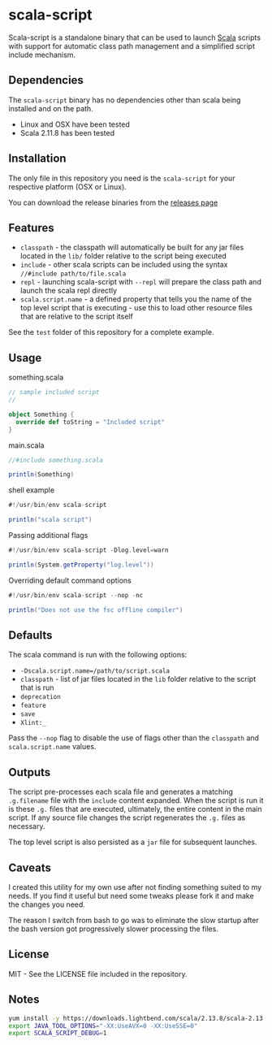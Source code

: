 # scala-script

Scala-script is a standalone binary that can be used to launch
[Scala](http://www.scala-lang.org) scripts with support for automatic
class path management and a simplified script include mechanism.

## Dependencies

The `scala-script` binary has no dependencies other than scala being
installed and on the path.

- Linux and OSX have been tested
- Scala 2.11.8 has been tested

## Installation

The only file in this repository you need is the `scala-script` for
your respective platform (OSX or Linux).

You can download the release binaries from the
[releases page](https://github.com/rvanider/scala-script/releases/latest)

## Features

- `classpath` - the classpath will automatically be built for any jar files located in the `lib/` folder
  relative to the script being executed
- `include` - other scala scripts can be included using the syntax `//#include path/to/file.scala`
- `repl` - launching scala-script with `--repl` will prepare the class path and launch the scala
  repl directly
- `scala.script.name` - a defined property that tells you the name of the top level
  script that is executing - use this to load other resource files that are relative
  to the script itself

See the `test` folder of this repository for a complete example.

## Usage

something.scala

```scala
// sample included script
//

object Something {
  override def toString = "Included script"
}
```

main.scala

```scala
//#include something.scala

println(Something)
```

shell example

```scala
#!/usr/bin/env scala-script

println("scala script")
```

Passing additional flags

```scala
#!/usr/bin/env scala-script -Dlog.level=warn

println(System.getProperty("log.level"))
```

Overriding default command options

```scala
#!/usr/bin/env scala-script --nop -nc

println("Does not use the fsc offline compiler")
```

## Defaults

The scala command is run with the following options:

- `-Dscala.script.name=/path/to/script.scala`
- `classpath` - list of jar files located in the `lib` folder
  relative to the script that is run
- `deprecation`
- `feature`
- `save`
- `Xlint:_`

Pass the `--nop` flag to disable the use of flags other than the
`classpath` and `scala.script.name` values.

## Outputs

The script pre-processes each scala file and generates a matching `.g.filename` file with
the `include` content expanded. When the script is run it is these `.g.` files that are executed,
ultimately, the entire content in the main script. If any source file changes the script
regenerates the `.g.` files as necessary.

The top level script is also persisted as a `jar` file for subsequent launches.

## Caveats

I created this utility for my own use after not finding something suited to my needs. If you find
it useful but need some tweaks please fork it and make the changes you need.

The reason I switch from bash to go was to eliminate the slow startup after the
bash version got progressively slower processing the files.

## License

MIT - See the LICENSE file included in the repository.

## Notes

```bash
yum install -y https://downloads.lightbend.com/scala/2.13.8/scala-2.13.8.rpm
export JAVA_TOOL_OPTIONS="-XX:UseAVX=0 -XX:UseSSE=0"
export SCALA_SCRIPT_DEBUG=1
```
